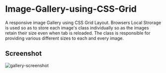 # Image-Gallery-using-CSS-Grid
A responsive image Gallery using CSS Grid Layout. Browsers Local Strorage is used so as to store each image's class individually so as the images retain their size even when tab is reloaded. The class is responsible for providing various different sizes to each and every image.


## Screenshot
![gallery-screenshot](https://github.com/pineapple45/Image-Gallery-using-CSS-Grid/blob/master/gallery_screenshot.png)
